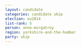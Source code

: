 ```yaml
---
layout: candidate
categories: candidate ukip
election: eu2014
list-rank: 5
person: anne-murgatroy
region: yorkshire-and-the-humber
party: ukip
---
```

